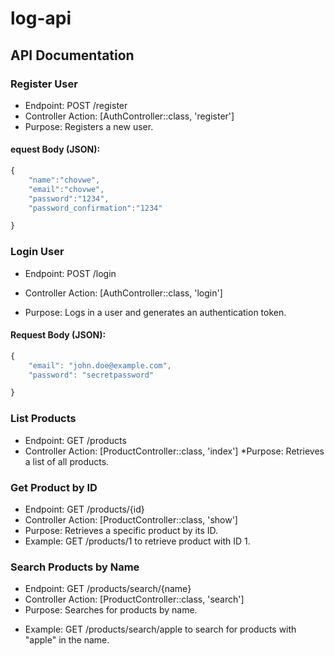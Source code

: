 # log-api
## API Documentation

### Register User

* Endpoint: POST /register
* Controller Action: [AuthController::class, 'register']
*  Purpose: Registers a new user.

 #### equest Body (JSON):
```javascript
{
    "name":"chovwe",
    "email":"chovwe",
    "password":"1234",
    "password_confirmation":"1234"

}
```
### Login User
* Endpoint: POST /login
  
* Controller Action: [AuthController::class, 'login']

* Purpose: Logs in a user and generates an authentication token.
  
#### Request Body (JSON):
```javascript
{
    "email": "john.doe@example.com",
    "password": "secretpassword"

}
```
### List Products

* Endpoint: GET /products
* Controller Action: [ProductController::class, 'index']
*Purpose: Retrieves a list of all products.

### Get Product by ID
* Endpoint: GET /products/{id}
* Controller Action: [ProductController::class, 'show']
* Purpose: Retrieves a specific product by its ID.
* Example: GET /products/1 to retrieve product with ID 1.

### Search Products by Name
* Endpoint: GET /products/search/{name}
* Controller Action: [ProductController::class, 'search']
* Purpose: Searches for products by name.
+ Example: GET /products/search/apple to search for products with "apple" in the name.
